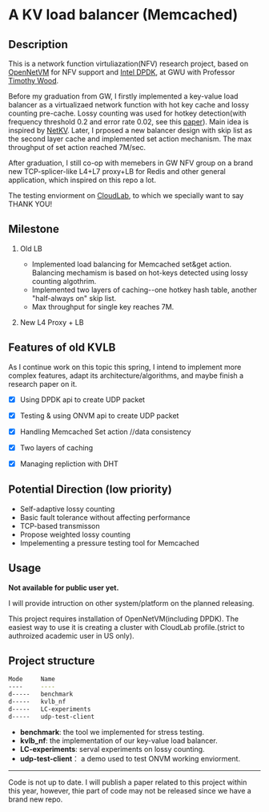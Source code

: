 # A KV load balancer (Memcached)

## Description

This is a network function virtuliazation(NFV) research project, based on [OpenNetVM](https://github.com/sdnfv/openNetVM) for NFV support and [Intel DPDK](https://www.dpdk.org/), at GWU with Professor [Timothy Wood](http://faculty.cs.gwu.edu/timwood/). 

Before my graduation from GW, I firstly implemented a key-value load balancer as a virtualizaed network function with hot key cache and lossy counting pre-cache.  Lossy counting was used for hotkey detection(with frequency threshold 0.2 and error rate 0.02, see this [paper](https://micvog.files.wordpress.com/2015/06/approximate_freq_count_over_data_streams_vldb_2002.pdf)). Main idea is inspired by [NetKV](http://faculty.cs.gwu.edu/timwood/papers/16-ICAC-netkv.pdf). Later, I prposed a new balancer design with skip list as the second layer cache and implemented set action mechanism. The max throughput of set action reached 7M/sec.

After graduation, I still co-op with memebers in GW NFV group on a brand new TCP-splicer-like L4+L7 proxy+LB for Redis and other general application, which inspired on this repo a lot.

The testing enviorment on [CloudLab](https://cloudlab.us/), to which we specially want to say THANK YOU!

## Milestone

  1. Old LB
      - Implemented load balancing for Memcached set&get action. Balancing mechamism is based on hot-keys detected using lossy counting algothrim.
      - Implemented two layers of caching--one hotkey hash table, another "half-always on" skip list.
      - Max throughput for single key reaches 7M.
  
  2. New L4 Proxy + LB
    

## Features of old KVLB

As I continue work on this topic this spring, I intend to implement more complex features, adapt its architecture/algorithms, and maybe finish a research paper on it.
  
  - [x] Using DPDK api to create UDP packet
  - [x] Testing & using ONVM api to create UDP packet
  - [x] Handling Memcached Set action //data consistency
  - [x] Two layers of caching
  - [x] Managing repliction with DHT


## Potential Direction (low priority)

  - Self-adaptive lossy counting
  - Basic fault tolerance without affecting performance
  - TCP-based transmisson
  - Propose weighted lossy counting
  - Impelementing a pressure testing tool for Memcached

## Usage

**Not available for public user yet.**

I will provide intruction on other system/platform on the planned releasing.

This project requires installation of OpenNetVM(including DPDK). The easiest way to use it is creating a cluster with CloudLab profile.(strict to authroized academic user in US only).

## Project structure

``` bash
Mode     Name
----     ----
d-----   benchmark
d-----   kvlb_nf
d-----   LC-experiments
d-----   udp-test-client
```

- **benchmark**: the tool we implemented for stress testing.
- **kvlb_nf**: the implementation of our key-value load balancer.
- **LC-experiments**: serval experiments on lossy counting.
- **udp-test-client**： a demo used to test ONVM working enviorment.

----
Code is not up to date. I will publish a paper related to this project within this year, however, thie part of code may not be released since we have a brand new repo.
